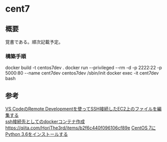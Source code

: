 # cent7

## 概要
覚書である。順次記載予定。

### 構築手順
docker build -t centos7dev .
docker run --privileged --rm -d -p 2222:22 -p 5000:80 --name cent7dev centos7dev /sbin/init
docker exec -it cent7dev bash

## 参考
[VS CodeのRemote Developmentを使ってSSH接続したEC2上のファイルを編集する](https://dev.classmethod.jp/etc/vs-code-remote-development-ec2/)  
[ssh接続先としてのdockerコンテナ作成](https://qiita.com/TakashiOshikawa/items/081d4780abdc21d63b1a)  
https://qiita.com/HoriThe3rd/items/b2f6c440f096106cf89e
[CentOS 7にPython 3.6をインストールする](http://sonaiyuutemo.hatenablog.jp/entry/2017/05/31/180025)
